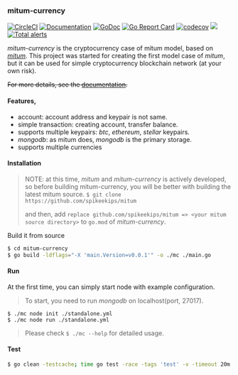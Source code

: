 ### mitum-currency

[![CircleCI](https://img.shields.io/circleci/project/github/spikeekips/mitum-currency/master.svg?style=flat-square&logo=circleci&label=circleci&cacheSeconds=60)](https://circleci.com/gh/spikeekips/mitum-currency/tree/master)
[![Documentation](https://readthedocs.org/projects/mitum-currency-doc/badge/?version=master)](https://mitum-currency-doc.readthedocs.io/en/latest/?badge=master)
[![GoDoc](https://godoc.org/github.com/golang/gddo?status.svg)](https://pkg.go.dev/github.com/ProtoconNet/mitum-currency?tab=overview)
[![Go Report Card](https://goreportcard.com/badge/github.com/ProtoconNet/mitum-currency)](https://goreportcard.com/report/github.com/ProtoconNet/mitum-currency)
[![codecov](https://codecov.io/gh/spikeekips/mitum-currency/branch/master/graph/badge.svg)](https://codecov.io/gh/spikeekips/mitum-currency)
[![](https://tokei.rs/b1/github/spikeekips/mitum-currency?category=lines)](https://github.com/ProtoconNet/mitum-currency)
[![Total alerts](https://img.shields.io/lgtm/alerts/g/spikeekips/mitum-currency.svg?logo=lgtm&logoWidth=18)](https://lgtm.com/projects/g/spikeekips/mitum-currency/alerts/)

*mitum-currency* is the cryptocurrency case of mitum model, based on
[*mitum*](https://github.com/spikeekips/mitum). This project was started for
creating the first model case of *mitum*, but it can be used for simple
cryptocurrency blockchain network (at your own risk).

~~For more details, see the [documentation](https://mitum-currency-doc.readthedocs.io/en/latest/?badge=master).~~

#### Features,

* account: account address and keypair is not same.
* simple transaction: creating account, transfer balance.
* supports multiple keypairs: *btc*, *ethereum*, *stellar* keypairs.
* *mongodb*: as mitum does, *mongodb* is the primary storage.
* supports multiple currencies

#### Installation

> NOTE: at this time, *mitum* and *mitum-currency* is actively developed, so
before building mitum-currency, you will be better with building the latest
mitum source.
> `$ git clone https://github.com/spikeekips/mitum`
>
> and then, add `replace github.com/spikeekips/mitum => <your mitum source directory>` to `go.mod` of *mitum-currency*.

Build it from source
```sh
$ cd mitum-currency
$ go build -ldflags="-X 'main.Version=v0.0.1'" -o ./mc ./main.go
```

#### Run

At the first time, you can simply start node with example configuration.

> To start, you need to run *mongodb* on localhost(port, 27017).

```
$ ./mc node init ./standalone.yml
$ ./mc node run ./standalone.yml
```

> Please check `$ ./mc --help` for detailed usage.

#### Test

```sh
$ go clean -testcache; time go test -race -tags 'test' -v -timeout 20m ./... -run .
```
